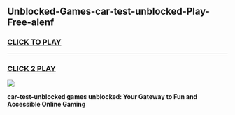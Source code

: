 
## Unblocked-Games-car-test-unblocked-Play-Free-alenf
<h3>
<a href="https://premium76.site?title=car-test-unblocked&ref=12A">CLICK TO PLAY</a></h3>
<hr>

<h3>
<a href="https://premium76.site?title=car-test-unblocked&ref=12A">CLICK 2 PLAY</a>
  
</h3>

<a href="https://premium76.site?title=car-test-unblocked&ref=12A"><img src="https://clearcache.store/games.png"></a>


**car-test-unblocked games unblocked: Your Gateway to Fun and Accessible Online Gaming**
